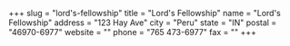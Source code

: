 +++
slug = "lord's-fellowship"
title = "Lord's Fellowship"
name = "Lord's Fellowship"
address = "123 Hay Ave"
city = "Peru"
state = "IN"
postal = "46970-6977"
website = ""
phone = "765 473-6977"
fax = ""
+++
